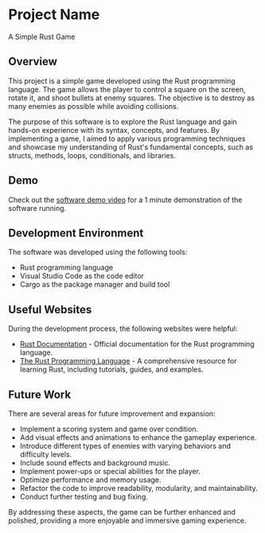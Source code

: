 # Project Name

A Simple Rust Game

## Overview


This project is a simple game developed using the Rust programming language. The game allows the player to control a square on the screen, rotate it, and shoot bullets at enemy squares. The objective is to destroy as many enemies as possible while avoiding collisions.

The purpose of this software is to explore the Rust language and gain hands-on experience with its syntax, concepts, and features. By implementing a game, I aimed to apply various programming techniques and showcase my understanding of Rust's fundamental concepts, such as structs, methods, loops, conditionals, and libraries.

## Demo

Check out the [software demo video]([https://youtu.be/5vToeLVsDx4]) for a 1 minute demonstration of the software running.

## Development Environment

The software was developed using the following tools:

- Rust programming language
- Visual Studio Code as the code editor
- Cargo as the package manager and build tool

## Useful Websites

During the development process, the following websites were helpful:

- [Rust Documentation](https://doc.rust-lang.org/) - Official documentation for the Rust programming language.
- [The Rust Programming Language](https://www.rust-lang.org/learn) - A comprehensive resource for learning Rust, including tutorials, guides, and examples.

## Future Work

There are several areas for future improvement and expansion:

- Implement a scoring system and game over condition.
- Add visual effects and animations to enhance the gameplay experience.
- Introduce different types of enemies with varying behaviors and difficulty levels.
- Include sound effects and background music.
- Implement power-ups or special abilities for the player.
- Optimize performance and memory usage.
- Refactor the code to improve readability, modularity, and maintainability.
- Conduct further testing and bug fixing.

By addressing these aspects, the game can be further enhanced and polished, providing a more enjoyable and immersive gaming experience.
